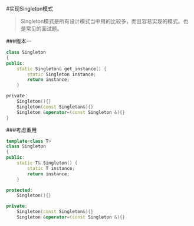 #实现Singleton模式
> Singleton模式是所有设计模式当中用的比较多，而且容易实现的模式。也是常见的面试题。

###版本一

```c++
class Singleton 
{
public:
    static Singleton& get_instance() {
        static Singleton instance;
        return instance;
    }

private：
    Singleton(){}
    Singleton(const Singleton&){}
    Singleton &operator=(const Singleton &){}    
}
```

###考虑重用

```c++
template<class T>
class Singleton
{
public: 
    static T& Singleton() {
        static T instance;
        return instance;
    }

protected:
    Singleton(){}

private:
    Singleton(const Singleton&){}
    Singleton &operator=(const Singleton &){}    


```
